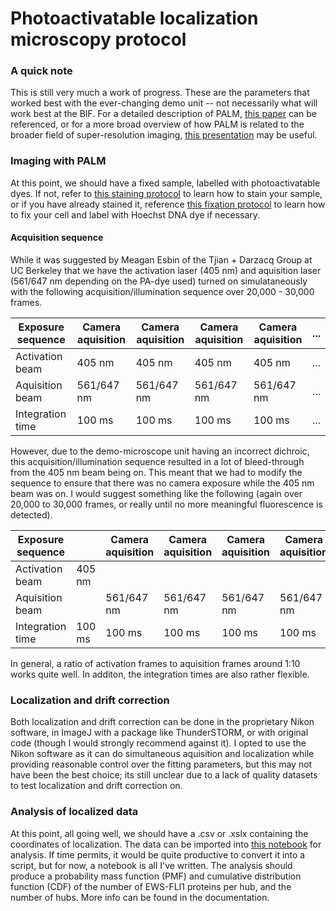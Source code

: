 # Photoactivatable localization microscopy protocol
### A quick note
This is still very much a work of progress. These are the parameters that worked best with the ever-changing demo unit -- not necessarily what will work 
best at the BIF. For a detailed description of PALM, [this paper](https://www.science.org/doi/10.1126/science.1127344) can be referenced, or for a more broad 
overview of how PALM is related to the broader field of super-resolution imaging, [this presentation](../Presentations/20211025_group_meeting.pptx) may be useful.

### Imaging with PALM
At this point, we should have a fixed sample, labelled with photoactivatable dyes. If not, refer to [this staining protocol](/Protocols/staining_protocol.pdf) to learn how to stain your sample, or if you have already stained it, reference [this fixation protocol](../Protocols/fixation_protocol.md) to learn how to fix your cell and label with Hoechst DNA dye if necessary.

#### Acquisition sequence
While it was suggested by Meagan Esbin of the Tjian + Darzacq Group at UC Berkeley that we have the activation laser (405 nm) and aquisition laser (561/647 nm depending on the PA-dye used) turned on simulataneously with the following acquisition/illumination sequence over 20,000 - 30,000 frames.

| Exposure sequence | Camera aquisition | Camera aquisition | Camera aquisition | Camera aquisition |...             |
| ----------------- | ----------------- | ----------------- | ----------------- | ----------------- | -------------- | 
| Activation beam   | 405 nm            | 405 nm            | 405 nm            | 405 nm            |...             |
| Aquisition beam   | 561/647 nm        | 561/647 nm        | 561/647 nm        | 561/647 nm        |...             |
| Integration time  | 100 ms            | 100 ms            | 100 ms            | 100 ms            |...             |

However, due to the demo-microscope unit having an incorrect dichroic, this acquisition/illumination sequence resulted in a lot of bleed-through from the 405 nm beam being on. This meant that we had to modify the sequence to ensure that there was no camera exposure while the 405 nm beam was on. I would suggest something like the following (again over 20,000 to 30,000 frames, or really until no more meaningful fluorescence is detected).

| Exposure sequence |                   | Camera aquisition | Camera aquisition | Camera aquisition | Camera aquisition | ...             |
| ----------------- | ----------------- | ----------------- | ----------------- | ----------------- | ----------------- | --------------- |
| Activation beam   | 405 nm            |                   |                   |                   |                   | ...             |
| Aquisition beam   |                   | 561/647 nm        | 561/647 nm        | 561/647 nm        | 561/647 nm        | ...             |
| Integration time  | 100 ms            | 100 ms            | 100 ms            | 100 ms            | 100 ms            | ...             |

In general, a ratio of activation frames to aquisition frames around 1:10 works quite well. In additon, the integration times are also rather flexible.

### Localization and drift correction
Both localization and drift correction can be done in the proprietary Nikon software, in ImageJ with a package like ThunderSTORM, or with original code (though I would strongly recommend against it). I opted to use the Nikon software as it can do simultaneous aquisition and localization while providing reasonable control over the fitting parameters, but this may not have been the best choice; its still unclear due to a lack of quality datasets to test localization and drift correction on.

### Analysis of localized data
At this point, all going well, we should have a .csv or .xslx containing the coordinates of localization. The data can be imported into 
[this notebook](../Notebooks/hub_pipeline/hub_quantification.ipynb) for analysis. If time permits, it would be quite productive to convert it into a script, but for now, a notebook is all I've written. The analysis should produce a probability mass function (PMF) and cumulative distribution function (CDF) of the number of EWS-FLI1 proteins per hub, and the number of hubs. More info can be found in the documentation.
